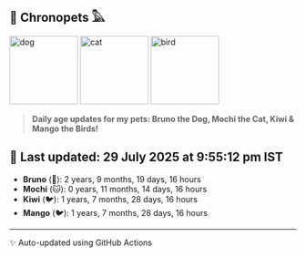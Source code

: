 ## 🐾 Chronopets 𓅓

<img src="https://media.giphy.com/media/3oriO0OEd9QIDdllqo/giphy.gif" width="120" height="120" alt="dog"> <img src="https://media.giphy.com/media/OmK8lulOMQ9XO/giphy.gif" width="120" height="120" alt="cat"> <img src="https://media.giphy.com/media/1dMNq7sH2v5i/giphy.gif" width="120" height="120" alt="bird"> 

> **Daily age updates for my pets: Bruno the Dog, Mochi the Cat, Kiwi & Mango the Birds!**

## 📅 Last updated: 29 July 2025 at 9:55:12 pm IST

- **Bruno** (🐶): 2 years, 9 months, 19 days, 16 hours
- **Mochi** (🐱): 0 years, 11 months, 14 days, 16 hours
- **Kiwi** (🐦): 1 years, 7 months, 28 days, 16 hours
- **Mango** (🐦): 1 years, 7 months, 28 days, 16 hours

---
✨ Auto-updated using GitHub Actions
